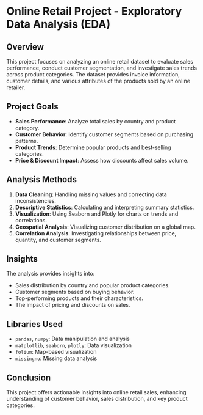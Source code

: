 # Online Retail Project - Exploratory Data Analysis (EDA)

## Overview
This project focuses on analyzing an online retail dataset to evaluate sales performance, conduct customer segmentation, and investigate sales trends across product categories. The dataset provides invoice information, customer details, and various attributes of the products sold by an online retailer.

## Project Goals
- **Sales Performance**: Analyze total sales by country and product category.
- **Customer Behavior**: Identify customer segments based on purchasing patterns.
- **Product Trends**: Determine popular products and best-selling categories.
- **Price & Discount Impact**: Assess how discounts affect sales volume.

## Analysis Methods
1. **Data Cleaning**: Handling missing values and correcting data inconsistencies.
2. **Descriptive Statistics**: Calculating and interpreting summary statistics.
3. **Visualization**: Using Seaborn and Plotly for charts on trends and correlations.
4. **Geospatial Analysis**: Visualizing customer distribution on a global map.
5. **Correlation Analysis**: Investigating relationships between price, quantity, and customer segments.

## Insights
The analysis provides insights into:
- Sales distribution by country and popular product categories.
- Customer segments based on buying behavior.
- Top-performing products and their characteristics.
- The impact of pricing and discounts on sales.

## Libraries Used
- `pandas`, `numpy`: Data manipulation and analysis
- `matplotlib`, `seaborn`, `plotly`: Data visualization
- `folium`: Map-based visualization
- `missingno`: Missing data analysis

## Conclusion
This project offers actionable insights into online retail sales, enhancing understanding of customer behavior, sales distribution, and key product categories.
